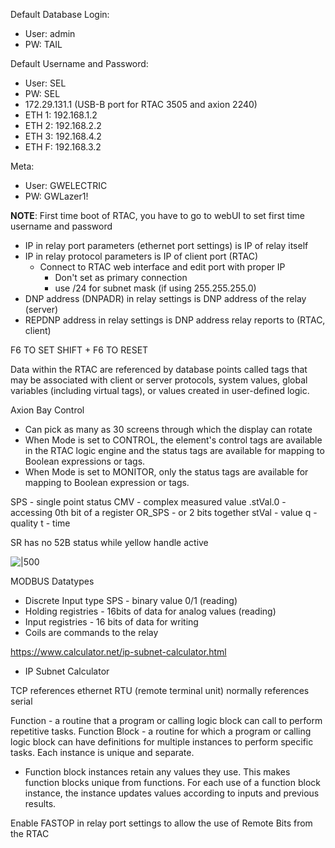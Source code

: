   
Default Database Login:
-   User: admin
-   PW: TAIL

Default Username and Password:
- User: SEL
- PW: SEL
- 172.29.131.1 (USB-B port for RTAC 3505 and axion 2240)
- ETH 1: 192.168.1.2
- ETH 2: 192.168.2.2
- ETH 3: 192.168.4.2
- ETH F: 192.168.3.2

Meta:
- User: GWELECTRIC
- PW: GWLazer1!

**NOTE**: First time boot of RTAC, you have to go to webUI to set first time username and password

- IP in relay port parameters (ethernet port settings) is IP of relay itself
- IP in relay protocol parameters is IP of client port (RTAC)
	- Connect to RTAC web interface and edit port with proper IP
		- Don't set as primary connection
		- use /24 for subnet mask (if using 255.255.255.0)
- DNP address (DNPADR) in relay settings is DNP address of the relay (server)
- REPDNP address in relay settings is DNP address relay reports to (RTAC, client)

F6 TO SET
SHIFT + F6 TO RESET

Data within the RTAC are referenced by database points called tags that may be associated with client or server protocols, system values, global variables (including virtual tags), or values created in user-defined logic.



Axion Bay Control
-   Can pick as many as 30 screens through which the display can rotate
-   When Mode is set to CONTROL, the element's control tags are available in the RTAC logic engine and the status tags are available for mapping to Boolean expressions or tags.
-   When Mode is set to MONITOR, only the status tags are available for mapping to Boolean expression or tags.



SPS - single point status
CMV - complex measured value
.stVal.0 - accessing 0th bit of a register
OR_SPS - or 2 bits together
stVal - value
q - quality
t - time

SR has no 52B status while yellow handle active

![|500](DA-RTAC-image2.png)

MODBUS Datatypes
- Discrete Input type SPS - binary value 0/1 (reading)
- Holding registries - 16bits of data for analog values (reading)
- Input registries - 16 bits of data for writing
- Coils are commands to the relay

https://www.calculator.net/ip-subnet-calculator.html
- IP Subnet Calculator

TCP references ethernet
RTU (remote terminal unit) normally references serial

Function - a routine that a program or calling logic block can call to perform repetitive tasks.
Function Block - a routine for which a program or calling logic block can have definitions for multiple instances to perform specific tasks. Each instance is unique and separate.
- Function block instances retain any values they use. This makes function blocks unique from functions. For each use of a function block instance, the instance updates values according to inputs and previous results.

Enable FASTOP in relay port settings to allow the use of Remote Bits from the RTAC
